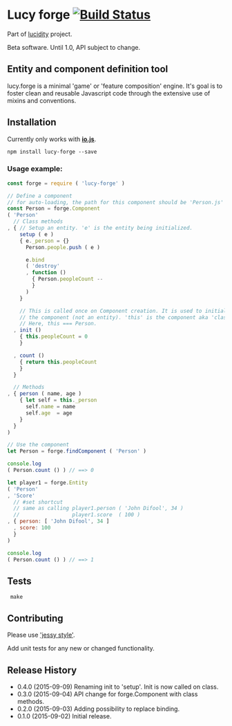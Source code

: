 # Lucy forge  [![Build Status](https://travis-ci.org/lucidogen/lucy-forge.svg)](https://travis-ci.org/lucidogen/lucy-forge)

Part of [lucidity](http://lucidity.io) project.

Beta software. Until 1.0, API subject to change.

## Entity and component definition tool

lucy.forge is a minimal 'game' or 'feature composition' engine. It's goal is to
foster clean and reusable Javascript code through the extensive use of mixins
and conventions.

## Installation

Currently only works with [**io.js**](https://iojs.org).

  ```shell
  npm install lucy-forge --save
  ```

### Usage example:

  ```Javascript
  const forge = require ( 'lucy-forge' )

  // Define a component
  // for auto-loading, the path for this component should be 'Person.js'
  const Person = forge.Component
  ( 'Person'
    // Class methods
  , { // Setup an entity. 'e' is the entity being initialized.
      setup ( e )
      { e._person = {}
        Person.people.push ( e )

        e.bind
        ( 'destroy'
        , function ()
          { Person.peopleCount --
          }
        )
      }

      // This is called once on Component creation. It is used to initialize
      // the component (not an entity). 'this' is the component aka 'class'.
      // Here, this === Person.
    , init ()
      { this.peopleCount = 0
      }

    , count ()
      { return this.peopleCount
      }
    }

    // Methods
  , { person ( name, age )
      { let self = this._person
        self.name = name
        self.age  = age
      }
    }
  )

  // Use the component
  let Person = forge.findComponent ( 'Person' )

  console.log
  ( Person.count () ) // ==> 0

  let player1 = forge.Entity
  ( 'Person'
  , 'Score'
    // #set shortcut
    // same as calling player1.person ( 'John Difool', 34 )
    //                 player1.score  ( 100 )
  , { person: [ 'John Difool', 34 ]  
    , score: 100
    }
  )

  console.log
  ( Person.count () ) // ==> 1
  ```


## Tests

  ```Shell
   make
  ```

## Contributing

Please use ['jessy style'](http://github.com/lucidogen/jessy).

Add unit tests for any new or changed functionality.

## Release History

* 0.4.0 (2015-09-09) Renaming init to 'setup'. Init is now called on class.
* 0.3.0 (2015-09-04) API change for forge.Component with class methods.
* 0.2.0 (2015-09-03) Adding possibility to replace binding.
* 0.1.0 (2015-09-02) Initial release.
